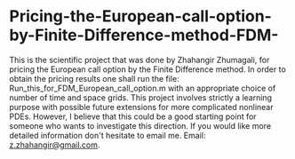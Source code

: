 # Pricing-the-European-call-option-by-Finite-Difference-method-FDM-
This is the scientific project that was done by Zhahangir Zhumagali, for pricing the European call option by the Finite Difference method. In order to obtain the pricing results one shall run the file: Run_this_for_FDM_European_call_option.m with an appropriate choice of number of time and space grids. This project involves strictly a learning purpose with possible future extensions for more complicated nonlinear PDEs. However, I believe that this could be a good starting point for someone who wants to investigate this direction. If you would like more detailed information don't hesitate to email me. Email: z.zhahangir@gmail.com.
